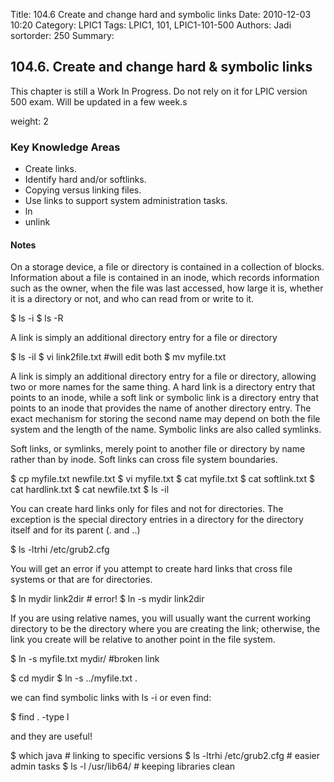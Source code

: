 Title: 104.6 Create and change hard and symbolic links
Date: 2010-12-03 10:20
Category: LPIC1
Tags: LPIC1, 101, LPIC1-101-500
Authors: Jadi
sortorder: 250
Summary: 
## 104.6. Create and change hard & symbolic links

<div class="alert alert-danger" role="alert">
  This chapter is still a Work In Progress. Do not rely on it for LPIC version 500 exam. Will be updated in a few week.s
</div>


weight: 2

### Key Knowledge Areas

* Create links.
* Identify hard and/or softlinks.
* Copying versus linking files.
* Use links to support system administration tasks.
* ln
* unlink

#### Notes

On a storage device, a file or directory is contained in a collection of blocks. Information about a file is contained in an inode, which records information such as the owner, when the file was last accessed, how large it is, whether it is a directory or not, and who can read from or write to it.

$ ls -i $ ls -R

A link is simply an additional directory entry for a file or directory

$ ls -il $ vi link2file.txt \#will edit both $ mv myfile.txt

A link is simply an additional directory entry for a file or directory, allowing two or more names for the same thing. A hard link is a directory entry that points to an inode, while a soft link or symbolic link is a directory entry that points to an inode that provides the name of another directory entry. The exact mechanism for storing the second name may depend on both the file system and the length of the name. Symbolic links are also called symlinks.

Soft links, or symlinks, merely point to another file or directory by name rather than by inode. Soft links can cross file system boundaries.

$ cp myfile.txt newfile.txt $ vi myfile.txt $ cat myfile.txt $ cat softlink.txt $ cat hardlink.txt $ cat newfile.txt $ ls -il

You can create hard links only for files and not for directories. The exception is the special directory entries in a directory for the directory itself and for its parent \(. and ..\)

$ ls -ltrhi /etc/grub2.cfg

You will get an error if you attempt to create hard links that cross file systems or that are for directories.

$ ln mydir link2dir \# error! $ ln -s mydir link2dir

If you are using relative names, you will usually want the current working directory to be the directory where you are creating the link; otherwise, the link you create will be relative to another point in the file system.

$ ln -s myfile.txt mydir/ \#broken link

$ cd mydir $ ln -s ../myfile.txt .

we can find symbolic links with ls -i or even find:

$ find . -type l

and they are useful!

$ which java \# linking to specific versions $ ls -ltrhi /etc/grub2.cfg \# easier admin tasks $ ls -l /usr/lib64/ \# keeping libraries clean

